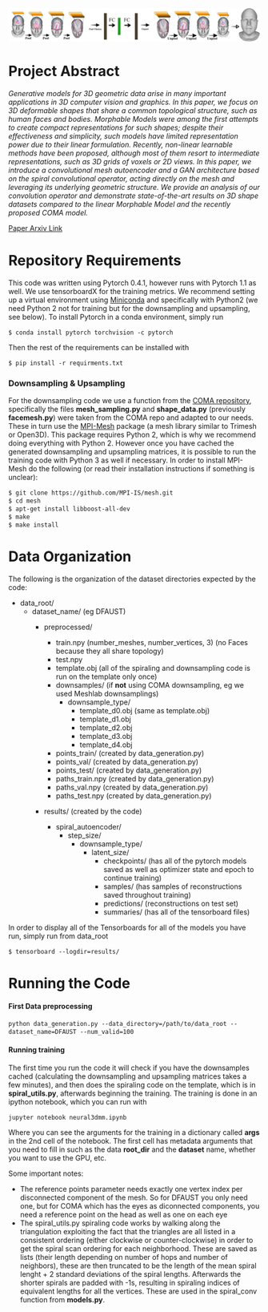 

![Neural3DMM architecture](images/architecture_figure1.png "Neural3DMM architecture")

# Project Abstract 
*Generative models for 3D geometric data arise in many important applications in 3D computer vision and graphics. In this paper, we focus on 3D deformable shapes that share a common topological structure, such as human faces and bodies. Morphable Models were among the first attempts to create compact representations for such shapes; despite their effectiveness and simplicity, such models have limited representation power due to their linear formulation. Recently, non-linear learnable methods have been proposed, although most of them resort to intermediate representations, such as 3D grids of voxels or 2D views. In this paper, we introduce a convolutional mesh autoencoder and a GAN architecture based on the spiral convolutional operator, acting directly on the mesh and leveraging its underlying geometric structure. We provide an analysis of our convolution operator and demonstrate state-of-the-art results on 3D shape datasets compared to the linear Morphable Model and the recently proposed COMA model.* 

[Paper Arxiv Link](https://arxiv.org/abs/1905.02876)


# Repository Requirements

This code was written using Pytorch 0.4.1, however runs with Pytorch 1.1 as well. We use tensorboardX for the training metrics. We recommend setting up a virtual environment using [Miniconda](https://docs.conda.io/en/latest/miniconda.html) and specifically with Python2 (we need Python 2 not for training but for the downsampling and upsampling, see below). To install Pytorch in a conda environment, simply run 

```
$ conda install pytorch torchvision -c pytorch
```

Then the rest of the requirements can be installed with 

```
$ pip install -r requirments.txt
```


### Downsampling & Upsampling
For the downsampling code we use a function from the [COMA repository](https://github.com/anuragranj/coma), specifically the files **mesh_sampling.py** and **shape_data.py** (previously **facemesh.py**) were taken from the COMA repo and adapted to our needs. These in turn use the [MPI-Mesh](https://github.com/MPI-IS/mesh) package (a mesh library similar to Trimesh or Open3D).  This package requires Python 2, which is why we recommend doing everything with Python 2. However once you have cached the generated downsampling and upsampling matrices, it is possible to run the training code with Python 3 as well if necessary. In order to install MPI-Mesh do the following (or read their installation instructions if something is unclear):

```
$ git clone https://github.com/MPI-IS/mesh.git
$ cd mesh
$ apt-get install libboost-all-dev
$ make
$ make install
```



# Data Organization

The following is the organization of the dataset directories expected by the code:

* data_root/
  * dataset_name/ (eg DFAUST)
    * preprocessed/
      * train.npy (number_meshes, number_vertices, 3) (no Faces because they all share topology)
      * test.npy 
      * template.obj (all of the spiraling and downsampling code is run on the template only once)
      * downsamples/ (if **not** using COMA downsampling, eg we used Meshlab downsamplings)
        * downsample_type/
          * template_d0.obj (same as template.obj)
          * template_d1.obj
          * template_d2.obj
          * template_d3.obj
          * template_d4.obj
      * points_train/ (created by data_generation.py)
      * points_val/ (created by data_generation.py)
      * points_test/ (created by data_generation.py)
      * paths_train.npy (created by data_generation.py)
      * paths_val.npy (created by data_generation.py)
      * paths_test.npy (created by data_generation.py)

    * results/ (created by the code)
      * spiral_autoencoder/
        * step_size/
          * downsample_type/
            * latent_size/
                * checkpoints/ (has all of the pytorch models saved as well as optimizer state and epoch to continue training)
                * samples/ (has samples of reconstructions saved throughout training)
                * predictions/ (reconstructions on test set)
                * summaries/ (has all of the tensorboard files)

In order to display all of the Tensorboards for all of the models you have run, simply run from data_root

```
$ tensorboard --logdir=results/
```

# Running the Code

#### First Data preprocessing 

```
python data_generation.py --data_directory=/path/to/data_root --dataset_name=DFAUST --num_valid=100
```

#### Running training

The first time you run the code it will check if you have the downsamples cached (calculating the downsampling and upsampling matrices takes a few minutes), and then does the spiraling code on the template, which is in **spiral_utils.py**, afterwards beginning the training. The training is done in an ipython notebook, which you can run with 
```
jupyter notebook neural3dmm.ipynb
```

Where you can see the arguments for the training in a dictionary called **args** in the 2nd cell of the notebook. The first cell has metadata arguments that you need to fill in such as the data **root_dir** and the **dataset** name, whether you want to use the GPU, etc. 

Some important notes:
* The reference points parameter needs exactly one vertex index per disconnected component of the mesh. So for DFAUST you only need one, but for COMA which has the eyes as diconnected components, you need a reference point on the head as well as one on each eye
* The spiral_utils.py spiraling code works by walking along the triangulation exploiting the fact that the triangles are all listed in a consistent ordering (either clockwise or counter-clockwise) in order to get the spiral scan ordering for each neighborhood. These are saved as lists (their length depending on number of hops and number of neighbors), these are then truncated to be the length of the mean spiral lenght + 2 standard deviations of the spiral lengths. Afterwards the shorter spirals are padded with -1s, resulting in spiraling indices of equivalent lengths for all the vertices. These are used in the spiral_conv function from **models.py**.




